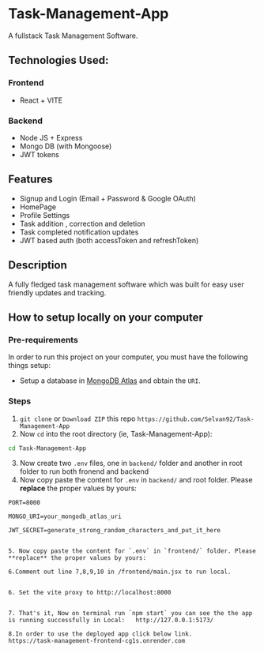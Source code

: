 # Task-Management-App

A fullstack Task Management Software.

## Technologies Used:

 ### Frontend

  - React + VITE
  
  
### Backend

 - Node JS + Express
 - Mongo DB (with Mongoose)
 - JWT tokens

 
 ## Features
 
 - Signup and Login (Email + Password & Google OAuth)
 - HomePage
 - Profile Settings
 - Task addition , correction and deletion
 - Task completed notification updates
 - JWT based auth (both accessToken and refreshToken)
 

## Description

A fully fledged task management software which was built for easy user friendly updates and tracking. 



 ## How to setup locally on your computer
 
 ### Pre-requirements
  In order to run this project on your computer, you must have the following things setup:
 
  - Setup a database in <a href="https://www.mongodb.com/cloud/atlas/lp/try2?utm_source=google&utm_campaign=gs_apac_india_search_core_brand_atlas_desktop&utm_term=mongo%20db%20atlas&utm_medium=cpc_paid_search&utm_ad=e&utm_ad_campaign_id=12212624347&adgroup=115749713263" target="_blank">MongoDB Atlas</a> and obtain the `URI`.
  
  
 ### Steps

1. `git clone` or `Download ZIP` this repo `https://github.com/Selvan92/Task-Management-App`
2. Now `cd` into the root directory (ie, Task-Management-App): 
 
``` bash
cd Task-Management-App
```
3. Now create two `.env` files, one in `backend/` folder and another in root folder to run both fronend and backend
4. Now copy paste the content for `.env` in `backend/` and root folder. Please **replace** the proper values by yours:

```
PORT=8000

MONGO_URI=your_mongodb_atlas_uri

JWT_SECRET=generate_strong_random_characters_and_put_it_here


5. Now copy paste the content for `.env` in `frontend/` folder. Please **replace** the proper values by yours:

6.Comment out line 7,8,9,10 in /frontend/main.jsx to run local.


6. Set the vite proxy to http://localhost:8000


7. That's it, Now on terminal run `npm start` you can see the the app is running successfully in Local:   http://127.0.0.1:5173/

8.In order to use the deployed app click below link.
https://task-management-frontend-cg1s.onrender.com





